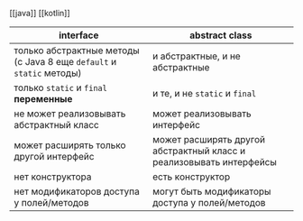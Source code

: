 [[java]] [[kotlin]]

| interface                                                            | abstract class                                                      |
| -------------------------------------------------------------------- | ------------------------------------------------------------------- |
| только абстрактные методы (с Java 8 еще `default` и `static` методы) | и абстрактные, и не абстрактные                                     |
| только `static` и `final` **переменные**                             | и те, и не `static` и `final`                                       |
| не может реализовывать абстрактный класс                             | может реализовывать интерфейс                                       |
| может расширять только другой интерфейс                              | может расширять другой абстрактный класс и реализовывать интерфейсы |
| нет конструктора                                                     | есть конструктор                                                    |
| нет модификаторов доступа у полей/методов                            | могут быть модификаторы доступа у полей/методов                     |